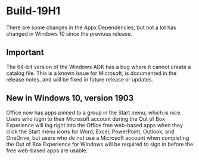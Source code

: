 # Build-19H1

There are some changes in the Appx Dependencies, but not a lot has changed in Windows 10 since the previous release.

## Important
The 64-bit version of the Windows ADK has a bug where it cannot create a catalog file. This is a known issue for Microsoft, is documented in the release notes, and will be fixed in future release or updates.

## New in Windows 10, version 1903
Office now has apps pinned to a group in the Start menu, which is nice. Users who login to their Microsoft account during the Out of Box Experience will log right into the Office free web-based apps when they click the Start menu icons for Word, Excel, PowerPoint, Outlook, and OneDrive, but users who do not use a Microsoft account when completing the Out of Box Experience for Windows will be required to sign in before the free web-based apps are usable. 
